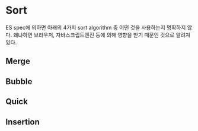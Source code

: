 # Sort
ES spec에 의하면 아래의 4가지 sort algorithm 중 어떤 것을 사용하는지 명확하지 않다. 왜냐하면 브라우저, 자바스크립트엔진 등에 의해 영향을 받기 때문인 것으로 알려져 있다.


## Merge

## Bubble

## Quick

## Insertion